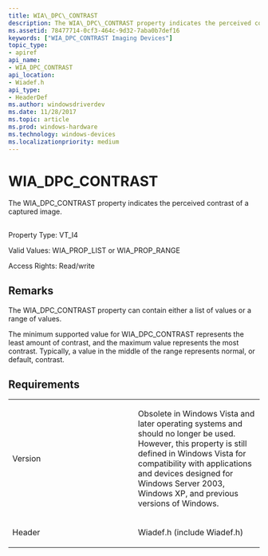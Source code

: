 ```yaml
---
title: WIA\_DPC\_CONTRAST
description: The WIA\_DPC\_CONTRAST property indicates the perceived contrast of a captured image.
ms.assetid: 78477714-0cf3-464c-9d32-7aba0b7def16
keywords: ["WIA_DPC_CONTRAST Imaging Devices"]
topic_type:
- apiref
api_name:
- WIA_DPC_CONTRAST
api_location:
- Wiadef.h
api_type:
- HeaderDef
ms.author: windowsdriverdev
ms.date: 11/28/2017
ms.topic: article
ms.prod: windows-hardware
ms.technology: windows-devices
ms.localizationpriority: medium
---
```


# WIA\_DPC\_CONTRAST


The WIA\_DPC\_CONTRAST property indicates the perceived contrast of a captured image.

## <span id="ddk_wia_dpc_contrast_si"></span><span id="DDK_WIA_DPC_CONTRAST_SI"></span>


Property Type: VT\_I4

Valid Values: WIA\_PROP\_LIST or WIA\_PROP\_RANGE

Access Rights: Read/write

Remarks
-------

The WIA\_DPC\_CONTRAST property can contain either a list of values or a range of values.

The minimum supported value for WIA\_DPC\_CONTRAST represents the least amount of contrast, and the maximum value represents the most contrast. Typically, a value in the middle of the range represents normal, or default, contrast.

Requirements
------------

<table>
<colgroup>
<col width="50%" />
<col width="50%" />
</colgroup>
<tbody>
<tr class="odd">
<td><p>Version</p></td>
<td><p>Obsolete in Windows Vista and later operating systems and should no longer be used. However, this property is still defined in Windows Vista for compatibility with applications and devices designed for Windows Server 2003, Windows XP, and previous versions of Windows.</p></td>
</tr>
<tr class="even">
<td><p>Header</p></td>
<td>Wiadef.h (include Wiadef.h)</td>
</tr>
</tbody>
</table>

 

 





